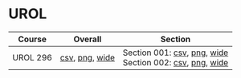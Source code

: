 # UROL

| Course | Overall | Section |
| ------ | ------- | ------- |
| UROL 296 | [csv](https://github.com/UCSD-Historical-Enrollment-Data/2025Winter/blob/main/overall/UROL%20296.csv), [png](https://raw.githubusercontent.com/UCSD-Historical-Enrollment-Data/2025Winter/main/plot_overall/UROL%20296.png), [wide](https://raw.githubusercontent.com/UCSD-Historical-Enrollment-Data/2025Winter/main/plot_overall_wide/UROL%20296.png) | Section 001: [csv](https://github.com/UCSD-Historical-Enrollment-Data/2025Winter/blob/main/section/UROL%20296_001.csv), [png](https://raw.githubusercontent.com/UCSD-Historical-Enrollment-Data/2025Winter/main/plot_section/UROL%20296_001.png), [wide](https://raw.githubusercontent.com/UCSD-Historical-Enrollment-Data/2025Winter/main/plot_section_wide/UROL%20296_001.png)<br>Section 002: [csv](https://github.com/UCSD-Historical-Enrollment-Data/2025Winter/blob/main/section/UROL%20296_002.csv), [png](https://raw.githubusercontent.com/UCSD-Historical-Enrollment-Data/2025Winter/main/plot_section/UROL%20296_002.png), [wide](https://raw.githubusercontent.com/UCSD-Historical-Enrollment-Data/2025Winter/main/plot_section_wide/UROL%20296_002.png) |
